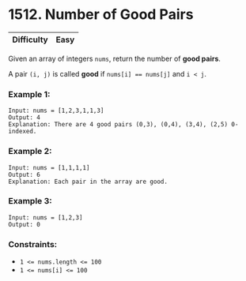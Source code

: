 # 1512. Number of Good Pairs

| Difficulty | Easy |
| - | - |

Given an array of integers `nums`, return the number of **good pairs**.

A pair `(i, j)` is called **good** if `nums[i] == nums[j]` and `i < j`.

 

### Example 1:
```
Input: nums = [1,2,3,1,1,3]
Output: 4
Explanation: There are 4 good pairs (0,3), (0,4), (3,4), (2,5) 0-indexed.
```
### Example 2:
```
Input: nums = [1,1,1,1]
Output: 6
Explanation: Each pair in the array are good.
```
### Example 3:
```
Input: nums = [1,2,3]
Output: 0
``` 

### Constraints:

- `1 <= nums.length <= 100`
- `1 <= nums[i] <= 100`